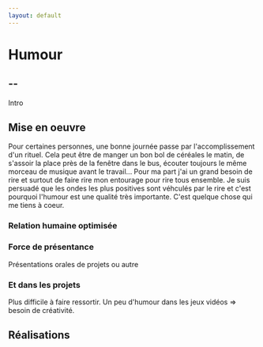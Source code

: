 ```yaml
---
layout: default
---
```


# Humour

## --

Intro

## Mise en oeuvre

Pour certaines personnes, une bonne journée passe par l'accomplissement d'un rituel. Cela peut être de manger un bon bol de céréales le matin, de s'assoir la place près de la fenêtre dans le bus, écouter toujours le même morceau de musique avant le travail... Pour ma part j'ai un grand besoin de rire et surtout de faire rire mon entourage pour rire tous ensemble. Je suis persuadé que les ondes les plus positives sont véhculés par le rire et c'est pourquoi l'humour est une qualité très importante. C'est quelque chose qui me tiens à coeur.

### Relation humaine optimisée

### Force de présentance

Présentations orales de projets ou autre

### Et dans les projets

Plus difficile à faire ressortir. Un peu d'humour dans les jeux vidéos => besoin de créativité.

## Réalisations